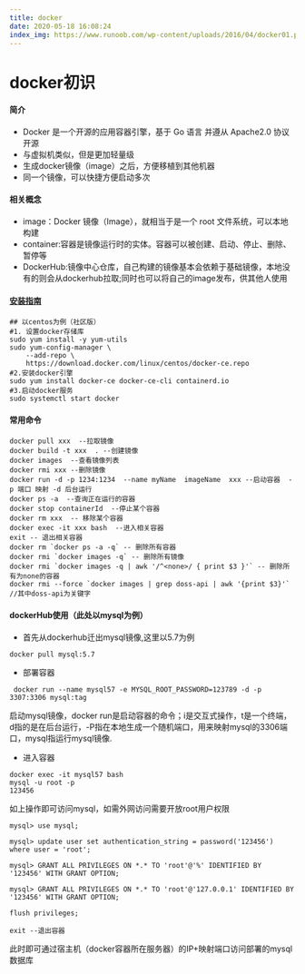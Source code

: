 ```yaml
---
title: docker
date: 2020-05-18 16:08:24
index_img: https://www.runoob.com/wp-content/uploads/2016/04/docker01.png
---
```



# docker初识
#### 简介   
- Docker 是一个开源的应用容器引擎，基于 Go 语言 并遵从 Apache2.0 协议开源
- 与虚拟机类似，但是更加轻量级
- 生成docker镜像（image）之后，方便移植到其他机器
- 同一个镜像，可以快捷方便启动多次


#### 相关概念
- image：Docker 镜像（Image），就相当于是一个 root 文件系统，可以本地构建
- container:容器是镜像运行时的实体。容器可以被创建、启动、停止、删除、暂停等
- DockerHub:镜像中心仓库，自己构建的镜像基本会依赖于基础镜像，本地没有的则会从dockerhub拉取;同时也可以将自己的image发布，供其他人使用

#### [安装指南](https://docs.docker.com/engine/install/centos/)

```
## 以centos为例（社区版）
#1. 设置docker存储库
sudo yum install -y yum-utils
sudo yum-config-manager \
    --add-repo \
    https://download.docker.com/linux/centos/docker-ce.repo
#2.安装docker引擎
sudo yum install docker-ce docker-ce-cli containerd.io
#3.启动docker服务
sudo systemctl start docker
```

#### 常用命令
```
docker pull xxx  --拉取镜像
docker build -t xxx  . --创建镜像
docker images  --查看镜像列表
docker rmi xxx --删除镜像
docker run -d -p 1234:1234  --name myName  imageName  xxx --启动容器  -p 端口 映射 -d 后台运行
docker ps -a  --查询正在运行的容器
docker stop containerId  --停止某个容器
docker rm xxx  -- 移除某个容器
docker exec -it xxx bash  --进入相关容器
exit -- 退出相关容器
docker rm `docker ps -a -q` -- 删除所有容器
docker rmi `docker images -q` -- 删除所有镜像
docker rmi `docker images -q | awk '/^<none>/ { print $3 }'` -- 删除所有为none的容器
docker rmi --force `docker images | grep doss-api | awk '{print $3}'`    //其中doss-api为关键字
```

#### dockerHub使用（此处以mysql为例）
- 首先从dockerhub迁出mysql镜像,这里以5.7为例
   
```
docker pull mysql:5.7
```
- 部署容器
```
 docker run --name mysql57 -e MYSQL_ROOT_PASSWORD=123789 -d -p 3307:3306 mysql:tag
```
启动mysql镜像，docker run是启动容器的命令；i是交互式操作，t是一个终端，d指的是在后台运行，-P指在本地生成一个随机端口，用来映射mysql的3306端口，mysql指运行mysql镜像.

- 进入容器
```
docker exec -it mysql57 bash
mysql -u root -p
123456
```
如上操作即可访问mysql，如需外网访问需要开放root用户权限
```
mysql> use mysql;

mysql> update user set authentication_string = password('123456') where user = 'root';

mysql> GRANT ALL PRIVILEGES ON *.* TO 'root'@'%' IDENTIFIED BY '123456' WITH GRANT OPTION;

mysql> GRANT ALL PRIVILEGES ON *.* TO 'root'@'127.0.0.1' IDENTIFIED BY '123456' WITH GRANT OPTION;

flush privileges;
```
```
exit --退出容器
```
此时即可通过宿主机（docker容器所在服务器）的IP+映射端口访问部署的mysql数据库

